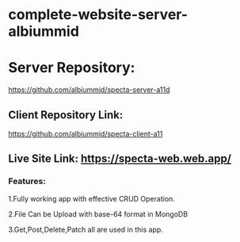 # complete-website-server-albiummid


# Server Repository:
https://github.com/albiummid/specta-server-a11d

## Client Repository Link:
https://github.com/albiummid/specta-client-a11

## Live Site Link: https://specta-web.web.app/



### Features:
1.Fully working app with effective CRUD Operation.

2.File Can be Upload with base-64 format in MongoDB

3.Get,Post,Delete,Patch all are used in this app.
